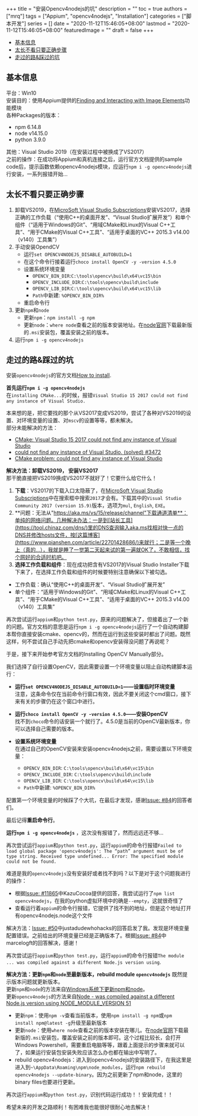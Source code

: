 +++
title = "安装Opencv4nodejs的坑"
description = ""
toc = true
authors = ["mrq"]
tags = ["Appium", "opencv4nodejs", "Installation"]
categories = ["脚本开发"]
series = []
date =  "2020-11-12T15:46:05+08:00"
lastmod = "2020-11-12T15:46:05+08:00"
featuredImage = ""
draft = false
+++

<!-- TOC -->

- [基本信息](#基本信息)
- [太长不看只要正确步骤](#太长不看只要正确步骤)
- [走过的路&踩过的坑](#走过的路踩过的坑)

<!-- /TOC -->

## 基本信息

平台：Win10  
安装目的：使用Appium提供的[Finding and Interacting with Image Elements](http://appium.io/docs/en/advanced-concepts/image-elements/)功能模块  
各种Packages的版本：

- npm 6.14.8
- node v14.15.0  
- python 3.9.0

其他：Visual Studio 2019（在安装过程中被换成了VS2017）  
之前的操作：在成功将Appium和真机连接之后，运行官方文档提供的sample code后，提示函数依赖opencv4nodejs模块，应运行`npm i -g opencv4nodejs`进行安装，一系列报错开始...

## 太长不看只要正确步骤

1. 卸载VS2019，在[MicroSoft Visual Studio Subscriptions](https://my.visualstudio.com/Downloads?PId=6542)安装VS2017，选择正确的工作负载（“使用C++的桌面开发”、“Visual Studio扩展开发”）和单个组件（“适用于Windows的Git”、“用域CMake和Linux的Visual C++工具”、“用于CMake的Visual C++工具”、“适用于桌面的VC++ 2015.3 v14.00（v140）工具集”）
2. 手动安装OpendCV
    - 运行`set OPENCV4NODEJS_DISABLE_AUTOBUILD=1`
    - 在这个命令行接着运行`choco install OpenCV -y -version 4.5.0`
    - 设置系统环境变量
        - `OPENCV_BIN_DIR`:`C:\tools\opencv\build\x64\vc15\bin`
        - `OPENCV_INCLUDE_DIR`:`C:\tools\opencv\build\include`
        - `OPENCV_LIB_DIR`:`C:\tools\opencv\build\x64\vc15\lib`
        - `Path`中新建: `%OPENCV_BIN_DIR%`
    - 重启命令行
3. 更新`npm`和`node`
    - 更新`npm`：`npm install -g npm`
    - 更新`node`：`where node`查看之前的版本安装地址。在[node官网](https://nodejs.org/en/)下载最新版的`.msi`安装包，覆盖安装之前的版本。
4. 运行`npm i -g opencv4nodejs`

## 走过的路&踩过的坑

安装`opencv4nodejs`的官方文档[How to install](https://www.npmjs.com/package/opencv4nodejs#how-to-install).

**首先运行`npm i -g opencv4nodejs`**  
在`installing CMake...`的时候，报错`Visual Studio 15 2017 could not find any instance of Visual Studio.`  

本来想的是，把它要找的那个从VS2017变成VS2019，尝试了各种对VS2019的设置、对环境变量的设置、对`mscv`的设置等等，都未解决。  
部分未能解决的方法：

- [CMake: Visual Studio 15 2017 could not find any instance of Visual Studio](https://stackoverflow.com/questions/51668676/cmake-visual-studio-15-2017-could-not-find-any-instance-of-visual-studio)
- [could not find any instance of Visual Studio. (solved) #3472](https://github.com/ycm-core/YouCompleteMe/issues/3472)
- [CMake problem: could not find any instance of Visual Studio](https://stackoverflow.com/questions/60068168/cmake-problem-could-not-find-any-instance-of-visual-studio)

**解决方法：卸载VS2019， 安装VS2017**  
那干脆直接把VS2019换成VS2017不就好了！它要什么给它什么！

1. **下载**：VS2017的下载入口太隐蔽了，在[MicroSoft Visual Studio Subscriptions](https://my.visualstudio.com/Downloads?PId=6542)中在搜索框中搜索`2017`才会有。下载其中的`Visual Studio Community 2017 (version 15.9)`版本，选项为`mul`, `English`, `EXE`。
2. **问题：无法从"https://aka.ms/vs/15/release/channel"下载通道清单**：单纯的网络问题。几种解决办法：一是到[站长工具](https://tool.chinaz.com/dns/)里的DNS查询输入aka.ms找相对快一点的DNS并修改hosts文件，按[这篇博客](https://www.pianshen.com/article/22701428686/)来就行；二是等一个晚上（真的...），我就是睡了一觉第二天起来试的第一遍就OK了，不敢相信，找个网好的合适时机吧。
2. **选择工作负载和组件**：现在成功把含有VS2017的Visual Studio Installer下载下来了，在选择工作负载和组件的时候要特别注意确保以下被勾选。

- 工作负载：确认“使用C++的桌面开发”、“Visual Studio扩展开发”
- 单个组件：“适用于Windows的Git”、“用域CMake和Linux的Visual C++工具”、“用于CMake的Visual C++工具”、“适用于桌面的VC++ 2015.3 v14.00（v140）工具集”

再次尝试运行`appium`和`python test.py`，原来的问题解决了，但接着出了一个新的问题。官方文档的意思是运行`npm i -g opencv4nodejs`运行了一个自动构建脚本帮你直接安装cmake、opencv的，然而在运行到这些安装时都出了问题。既然这样，何不尝试自己手动先把cmake和opencv安装得没问题了再说呢？  

于是，接下来开始参考官方文档的Installing OpenCV Manually部分。

我们选择了自行设置OpenCV，因此需要设置一个环境变量以阻止自动构建脚本运行： 
 
- **运行`set OPENCV4NODEJS_DISABLE_AUTOBUILD=1`——设置临时环境变量**  
注意，这条命令仅在当前命令行窗口有效，因此不要关闭这个cmd窗口，接下来有关的步骤仍在这个窗口中进行。
- **运行`choco install OpenCV -y -version 4.5.0`——安装OpenCV**  
找不到`choco`命令的话安装一个就行了。4.5.0是当前的OpenCV最新版本，你可以选择自己需要的版本。  
- **设置系统环境变量**  
在通过自己的OpenCV安装来安装opencv4nodejs之前，需要设置以下环境变量：

    - `OPENCV_BIN_DIR`: `C:\tools\opencv\build\x64\vc15\bin`
    - `OPENCV_INCLUDE_DIR`: `C:\tools\opencv\build\include`
    - `OPENCV_LIB_DIR`: `C:\tools\opencv\build\x64\vc15\lib`
    - `Path`中新建: `%OPENCV_BIN_DIR%`

配置第一个环境变量的时候踩了个大坑，在最后才发现，感谢[Issue: #84](https://github.com/justadudewhohacks/opencv4nodejs/issues/84)的回答者们。  

最后记得**重启命令行**。  

**运行`npm i -g opencv4nodejs`** ，这次没有报错了，然而远远还不够...

再次尝试运行`appium`和`python test.py`，运行`appium`的命令行报错`Failed to load global package 'opencv4nodejs': The “path” argument must be of type string. Received type undefined... Error: The specified module could not be found.`  

难道是我的`opencv4nodejs`没有安装好或者找不到吗？以下是对于这个问题我进行的操作：

- 根据[Issue: #11865](https://github.com/appium/appium/issues/11865)中KazuCocoa提供的回答，我尝试运行了`npm list opencv4nodejs`，在我的python虚拟环境中的确是`--empty`，这就很奇怪了
- 查看运行着`appium`的命令行报错，它提供了找不到的地址，但是这个地址打开有opencv4nodejs.node这个文件

解决方法：[Issue: #50](https://github.com/justadudewhohacks/opencv4nodejs/issues/50)中justadudewhohacks的回答启发了我。发现是环境变量配置错误。之前给出的环境变量已经是正确版本了。根据[Issue: #84](https://github.com/justadudewhohacks/opencv4nodejs/issues/84)中marcelogft的回答解决，感谢！

再次尝试运行`appium`和`python test.py`，运行`appium`的命令行报错`The module ... was compiled against a different Node.js version using`.

**解决方法：更新`npm`和`node`至最新版本，rebuild module `opencv4nodejs`**
既然提示版本问题就更新版本。  
更新`npm`和`node`的方法来自[Windows系统下更新npm和node](https://www.jianshu.com/p/0f3fdf6c0d5f)。  
更新`opencv4nodejs`的方法来自[Node - was compiled against a different Node.js version using NODE_MODULE_VERSION 51](https://stackoverflow.com/questions/46384591/node-was-compiled-against-a-different-node-js-version-using-node-module-versio)

- 更新`npm`：使用`npm -v`查看当前版本，使用`npm install -g npm`或`npm install npm@latest -g`升级至最新版本
- 更新`node`：使用`where node`查看之前的版本安装在哪儿。在[node官网](https://nodejs.org/en/)下载最新版的`.msi`安装包，覆盖安装之前的版本即可。这个过程比较长，会打开Windows Powershell，需要重启电脑等等，跟着上面提示的步骤来就可以了，如果运行安装包安装失败应该怎么办也都在输出中写明了。
- rebuild opencv4nodejs：进入到opencv4nodejs的安装路径下，在我这里是进入到`~\AppData\Roaming\npm\node_modules`，运行`npm rebuild opencv4nodejs --update-binary`。因为之前更新了npm和node，这里的binary files也要进行更新。

再次运行`appium`和`python test.py`，识别代码运行成功！！安装完成！！  

希望未来的开发之路顺利！有困难我也能很好很耐心地去解决！